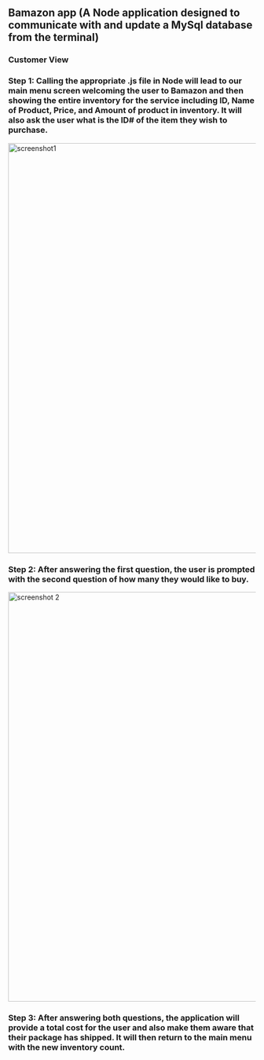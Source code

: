 ## Bamazon app (A Node application designed to communicate with and update a MySql database from the terminal)

### Customer View
### Step 1:  Calling the appropriate .js file in Node will lead to our main menu screen welcoming the user to Bamazon and then showing the entire inventory for the service including ID, Name of Product, Price, and Amount of product in inventory.  It will also ask the user what is the ID# of the item they wish to purchase.

<img width="835" alt="screenshot1" src="https://user-images.githubusercontent.com/29213153/34310825-b08ef4a6-e727-11e7-8bd5-a96663df50ce.png">

### Step 2:  After answering the first question, the user is prompted with the second question of how many they would like to buy.

<img width="834" alt="screenshot 2" src="https://user-images.githubusercontent.com/29213153/34311090-5ec34fda-e729-11e7-9290-755e3c1cb8a5.png">

### Step 3:  After answering both questions, the application will provide a total cost for the user and also make them aware that their package has shipped.  It will then return to the main menu with the new inventory count.
